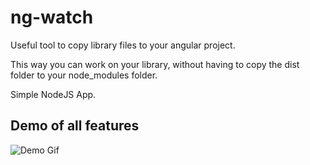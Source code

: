 # ng-watch
Useful tool to copy library files to your angular project.

This way you can work on your library, without having to copy the dist folder to your node_modules folder.

Simple NodeJS App.

## Demo of all features

![Demo Gif](https://i.imgur.com/xpeggJm.gif)
